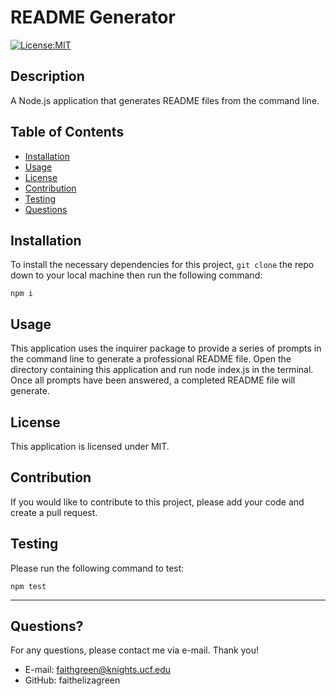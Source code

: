 # README Generator

  [![License:MIT](https://img.shields.io/badge/License-MIT-green)](https://opensource.org/licenses/MIT)
  
  ## Description
  A Node.js application that generates README files from the command line.

  ## Table of Contents
  - [Installation](#installation)
  - [Usage](#usage)
  - [License](#license)
  - [Contribution](#contribution)
  - [Testing](#testing)
  - [Questions](#questions)
  
  ## Installation

  To install the necessary dependencies for this project,  `git clone` the repo down to your local machine then run the following command:
  ```
  npm i
  ```

  ## Usage
  This application uses the inquirer package to provide a series of prompts in the command line to generate a professional README file. Open the directory containing this application and run node index.js in the terminal. Once all prompts have been answered, a completed README file will generate.

  ## License
  This application is licensed under MIT.

  ## Contribution
  If you would like to contribute to this project, please add your code and create a pull request.

  ## Testing
  Please run the following command to test:
  ```
  npm test
  ```
  ---
  
  ## Questions?
  For any questions, please contact me via e-mail. Thank you!
  - E-mail: faithgreen@knights.ucf.edu
  - GitHub: faithelizagreen
